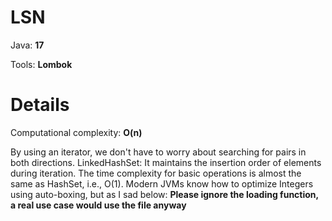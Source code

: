 # LSN

Java: **17**

Tools: **Lombok**

# Details

Computational complexity: **O(n)**

By using an iterator, we don't have to worry about searching for pairs in both directions.
LinkedHashSet: It maintains the insertion order of elements during iteration. 
The time complexity for basic operations is almost the same as HashSet, i.e., O(1).
Modern JVMs know how to optimize Integers using auto-boxing, but as I sad below:
**Please ignore the loading function, a real use case would use the file anyway**
